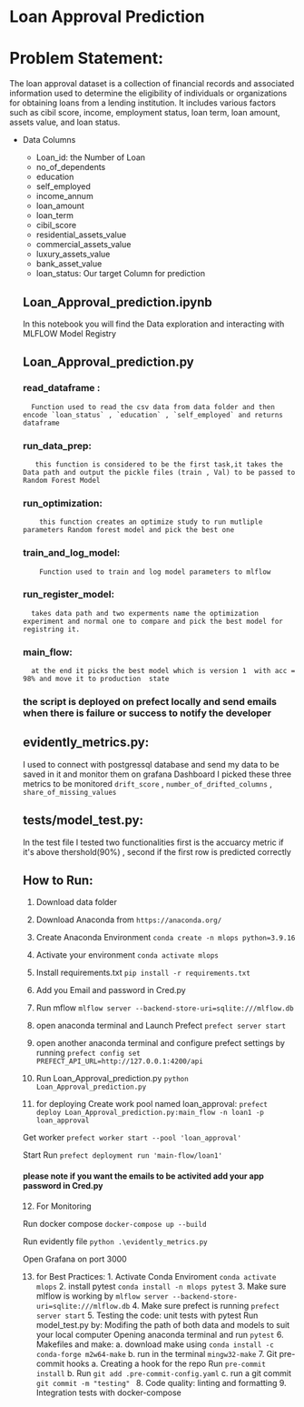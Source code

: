
# Loan Approval Prediction 

# Problem Statement:
The loan approval dataset is a collection of financial records and associated information used to determine the eligibility of individuals or organizations for obtaining loans from a lending institution. It includes various factors such as cibil score, income, employment status, loan term, loan amount, assets value, and loan status. 

        
* Data Columns
  * Loan_id: the Number of Loan 
  * no_of_dependents
  * education
  * self_employed
  * income_annum
  * loan_amount                 
  * loan_term                   
  * cibil_score                 
  * residential_assets_value    
  * commercial_assets_value     
  * luxury_assets_value         
  * bank_asset_value            
  * loan_status: Our target Column for prediction    

  ## Loan_Approval_prediction.ipynb
    In this notebook you will find the Data exploration and interacting with MLFLOW Model Registry
  ## Loan_Approval_prediction.py
    ### read_dataframe :
        Function used to read the csv data from data folder and then encode `loan_status` , `education` , `self_employed` and returns dataframe
    ### run_data_prep:
         this function is considered to be the first task,it takes the Data path and output the pickle files (train , Val) to be passed to Random Forest Model
    ### run_optimization:
          this function creates an optimize study to run mutliple parameters Random forest model and pick the best one
    ### train_and_log_model:
          Function used to train and log model parameters to mlflow
    ### run_register_model:
        takes data path and two experments name the optimization experiment and normal one to compare and pick the best model for registring it.
    ### main_flow:
        at the end it picks the best model which is version 1  with acc = 98% and move it to production  state
  ### the script is deployed on prefect locally and send emails when there is failure or success to notify the developer
  ## evidently_metrics.py:
  I used to connect with postgressql database and send my data to be saved in it and monitor them on grafana Dashboard I picked these three metrics to be monitored
  `drift_score` ,    `number_of_drifted_columns`  , `share_of_missing_values`
  ## tests/model_test.py:
    In the test file I tested two functionalities first is the accuarcy metric if it's above thershold(90%) ,
    second if the first row is predicted correctly
      
  ## How to Run:
    1. Download data folder

    2. Download Anaconda from `https://anaconda.org/`

    3. Create Anaconda Environment `conda create -n mlops python=3.9.16`

    4. Activate your environment  `conda activate mlops`
  
    5. Install requirements.txt  `pip install -r requirements.txt`

    6. Add you Email and password in Cred.py

    7. Run mflow `mlflow server --backend-store-uri=sqlite:///mlflow.db`

    8. open anaconda terminal and Launch Prefect `prefect server start`

    9. open another anaconda terminal and configure prefect settings by running `prefect config set PREFECT_API_URL=http://127.0.0.1:4200/api`
  
    10. Run Loan_Approval_prediction.py  `python Loan_Approval_prediction.py`
  
    11. for deploying
  Create work pool named loan_approval:  `prefect deploy Loan_Approval_prediction.py:main_flow -n loan1 -p loan_approval`
  
  Get worker `prefect worker start --pool 'loan_approval'`
  
  Start Run  `prefect deployment run 'main-flow/loan1'`
  
    #### please note if you want the emails to be activited add your app password in Cred.py
    12. For Monitoring
  
  Run docker compose
        `docker-compose up --build`
  
  Run evidently file 
         `python .\evidently_metrics.py`
  
  Open Grafana on port 3000

    13. for Best Practices:
      1. Activate Conda Enviroment  `conda activate mlops`
      2. install pytest  `conda install -n mlops pytest`
      3. Make sure mlflow is working by `mlflow server --backend-store-uri=sqlite:///mlflow.db`
      4. Make sure prefect is running  `prefect server start`
      5. Testing the code: unit tests with pytest
        Run model_test.py by:
        Modifing the path of both data and models to suit your local computer
        Opening anaconda terminal and run `pytest`
      6. Makefiles and make:
         a. download make using `conda install -c conda-forge m2w64-make`
         b. run in the terminal `mingw32-make`
      7. Git pre-commit hooks
         a. Creating a hook for the repo Run  `pre-commit install`
         b. Run `git add .pre-commit-config.yaml`
         c. run a git commit `git commit -m "testing" `
      8. Code quality: linting and formatting
      9. Integration tests with docker-compose
